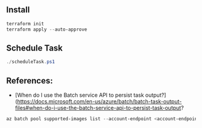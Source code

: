 ## Install

``` powershell
terraform init
terraform apply --auto-approve
```

## Schedule Task

``` powershell
./scheduleTask.ps1
```

## References:

* [When do I use the Batch service API to persist task output?](https://docs.microsoft.com/en-us/azure/batch/batch-task-output-files#when-do-i-use-the-batch-service-api-to-persist-task-output?


``` powershell
az batch pool supported-images list --account-endpoint <account-endpoint> --account-name <account-name> --query "[?imageReference.publisher == 'oracle']"
```